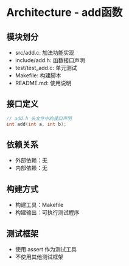# Architecture - add函数

## 模块划分
- src/add.c: 加法功能实现
- include/add.h: 函数接口声明
- test/test_add.c: 单元测试
- Makefile: 构建脚本
- README.md: 使用说明

## 接口定义
```c
// add.h 头文件中的接口声明
int add(int a, int b);
```

## 依赖关系
- 外部依赖：无
- 内部依赖：无

## 构建方式
- 构建工具：Makefile
- 构建输出：可执行测试程序

## 测试框架
- 使用 assert 作为测试工具
- 不使用其他测试框架